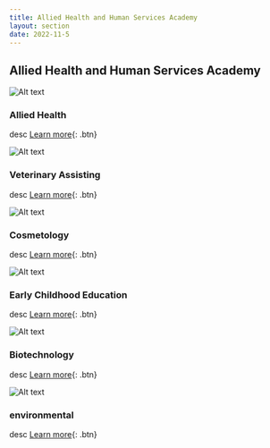 ```yaml
---
title: Allied Health and Human Services Academy
layout: section
date: 2022-11-5
---
```

## Allied Health and Human Services Academy

<div class="card" markdown="1">

![Alt text](https://res.cloudinary.com/dxm7ycyxz/image/upload/v1668016870/TechHigh.us/Technical%20areas/allied/Allied%20Health/olga-kononenko-98__MsKaUsI-unsplash-1-1536x1024_izmarb.jpg)
### Allied Health
desc
[Learn more](../allied/allied-health/){: .btn}

</div>

<div class="card" markdown="1">

![Alt text](https://res.cloudinary.com/dxm7ycyxz/image/upload/v1668016921/TechHigh.us/Technical%20areas/allied/veterinary/werzk-luuuuuuu-tDlo2ZPlQlU-unsplash-1_am1yqx.jpg)
### Veterinary Assisting
desc
[Learn more](../allied/veterinary-assisting/){: .btn}

</div>

<div class="card" markdown="1">

![Alt text](https://res.cloudinary.com/dxm7ycyxz/image/upload/v1668016925/TechHigh.us/Technical%20areas/allied/Cosmo/raphael-lovaski-pxax5WuM7eY-unsplash-1-1536x1024_ortemu.jpg)
### Cosmetology
desc
[Learn more](../allied/cosmetology/){: .btn}

</div>

<div class="card" markdown="1">

![Alt text](https://res.cloudinary.com/dxm7ycyxz/image/upload/v1668016909/TechHigh.us/Technical%20areas/allied/Early%20childhood/tina-floersch-CcbnSarTldQ-unsplash-1_jvcqh2.jpg)
### Early Childhood Education
desc
[Learn more](../allied/early-childhood/){: .btn}

</div>

<div class="card" markdown="1">

![Alt text](https://res.cloudinary.com/dxm7ycyxz/image/upload/v1668016932/TechHigh.us/Technical%20areas/allied/Biotech/national-cancer-institute-W6yy0wYV-hk-unsplash-1_xbnpi4.jpg)
### Biotechnology
desc
[Learn more](../allied/biotechnology/){: .btn}

</div>

<div class="card" markdown="1">

![Alt text](https://res.cloudinary.com/dxm7ycyxz/image/upload/v1668016913/TechHigh.us/Technical%20areas/allied/Enviornmental/thisisengineering-raeng-FDzh1-azLM-unsplash-1_runvc0.jpg)
### environmental
desc
[Learn more](../allied/environmental/){: .btn}

</div>